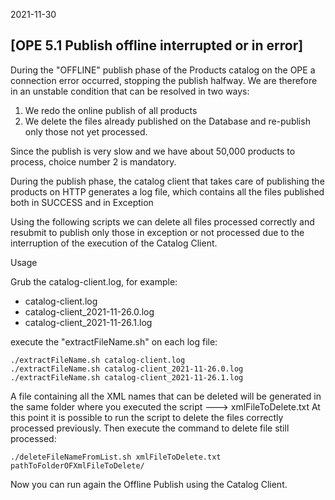 2021-11-30

## [OPE 5.1 Publish offline interrupted or in error]

During the "OFFLINE" publish phase of the Products catalog on the OPE a connection error occurred, stopping the publish halfway.
We are therefore in an unstable condition that can be resolved in two ways:
1) We redo the online publish of all products
2) We delete the files already published on the Database and re-publish only those not yet processed.

Since the publish is very slow and we have about 50,000 products to process, choice number 2 is mandatory.

During the publish phase, the catalog client that takes care of publishing the products on HTTP generates a log file, which contains all the files published both in SUCCESS and in Exception

Using the following scripts we can delete all files processed correctly and resubmit to publish only those in exception or not processed due to the interruption of the execution of the Catalog Client. 


Usage

Grub the catalog-client.log, for example:

- catalog-client.log
- catalog-client_2021-11-26.0.log
- catalog-client_2021-11-26.1.log

execute the "extractFileName.sh" on each log file:
```
./extractFileName.sh catalog-client.log
./extractFileName.sh catalog-client_2021-11-26.0.log
./extractFileName.sh catalog-client_2021-11-26.1.log
```

A file containing all the XML names that can be deleted will be generated in the same folder where you executed the script ---> xmlFileToDelete.txt
At this point it is possible to run the script to delete the files correctly processed previously.
Then execute the command to delete file still processed:

```
./deleteFileNameFromList.sh xmlFileToDelete.txt pathToFolderOFXmlFileToDelete/
```
Now you can run again the Offline Publish using the Catalog Client.
